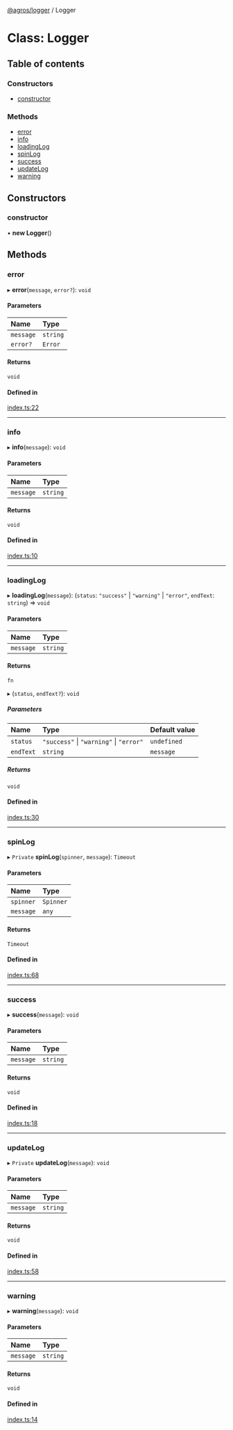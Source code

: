 [@agros/logger](../index.md) / Logger

# Class: Logger

## Table of contents

### Constructors

- [constructor](Logger.md#constructor)

### Methods

- [error](Logger.md#error)
- [info](Logger.md#info)
- [loadingLog](Logger.md#loadinglog)
- [spinLog](Logger.md#spinlog)
- [success](Logger.md#success)
- [updateLog](Logger.md#updatelog)
- [warning](Logger.md#warning)

## Constructors

### <a id="constructor" name="constructor"></a> constructor

• **new Logger**()

## Methods

### <a id="error" name="error"></a> error

▸ **error**(`message`, `error?`): `void`

#### Parameters

| Name | Type |
| :------ | :------ |
| `message` | `string` |
| `error?` | `Error` |

#### Returns

`void`

#### Defined in

[index.ts:22](https://github.com/agrosjs/agros/blob/64c5bfe/packages/agros-logger/src/index.ts#L22)

___

### <a id="info" name="info"></a> info

▸ **info**(`message`): `void`

#### Parameters

| Name | Type |
| :------ | :------ |
| `message` | `string` |

#### Returns

`void`

#### Defined in

[index.ts:10](https://github.com/agrosjs/agros/blob/64c5bfe/packages/agros-logger/src/index.ts#L10)

___

### <a id="loadinglog" name="loadinglog"></a> loadingLog

▸ **loadingLog**(`message`): (`status`: ``"success"`` \| ``"warning"`` \| ``"error"``, `endText`: `string`) => `void`

#### Parameters

| Name | Type |
| :------ | :------ |
| `message` | `string` |

#### Returns

`fn`

▸ (`status`, `endText?`): `void`

##### Parameters

| Name | Type | Default value |
| :------ | :------ | :------ |
| `status` | ``"success"`` \| ``"warning"`` \| ``"error"`` | `undefined` |
| `endText` | `string` | `message` |

##### Returns

`void`

#### Defined in

[index.ts:30](https://github.com/agrosjs/agros/blob/64c5bfe/packages/agros-logger/src/index.ts#L30)

___

### <a id="spinlog" name="spinlog"></a> spinLog

▸ `Private` **spinLog**(`spinner`, `message`): `Timeout`

#### Parameters

| Name | Type |
| :------ | :------ |
| `spinner` | `Spinner` |
| `message` | `any` |

#### Returns

`Timeout`

#### Defined in

[index.ts:68](https://github.com/agrosjs/agros/blob/64c5bfe/packages/agros-logger/src/index.ts#L68)

___

### <a id="success" name="success"></a> success

▸ **success**(`message`): `void`

#### Parameters

| Name | Type |
| :------ | :------ |
| `message` | `string` |

#### Returns

`void`

#### Defined in

[index.ts:18](https://github.com/agrosjs/agros/blob/64c5bfe/packages/agros-logger/src/index.ts#L18)

___

### <a id="updatelog" name="updatelog"></a> updateLog

▸ `Private` **updateLog**(`message`): `void`

#### Parameters

| Name | Type |
| :------ | :------ |
| `message` | `string` |

#### Returns

`void`

#### Defined in

[index.ts:58](https://github.com/agrosjs/agros/blob/64c5bfe/packages/agros-logger/src/index.ts#L58)

___

### <a id="warning" name="warning"></a> warning

▸ **warning**(`message`): `void`

#### Parameters

| Name | Type |
| :------ | :------ |
| `message` | `string` |

#### Returns

`void`

#### Defined in

[index.ts:14](https://github.com/agrosjs/agros/blob/64c5bfe/packages/agros-logger/src/index.ts#L14)
